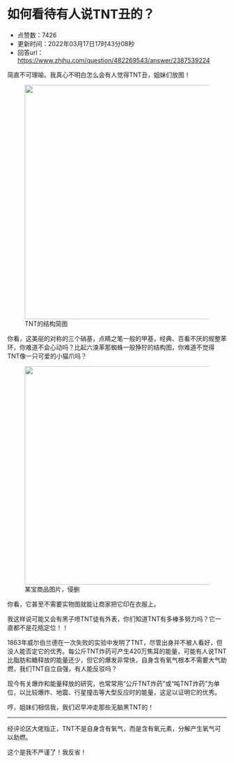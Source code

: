 # 如何看待有人说TNT丑的？
- 点赞数：7426
- 更新时间：2022年03月17日17时43分08秒
- 回答url：https://www.zhihu.com/question/482269543/answer/2387539224
<body>
 <p data-pid="AxDgP2Uz">简直不可理喻。我真心不明白怎么会有人觉得TNT丑，姐妹们放图！</p>
 <figure data-size="normal">
  <img src="https://pica.zhimg.com/50/v2-60828e63be6516b45230751b6e5930ac_720w.jpg?source=1940ef5c" data-size="normal" data-rawwidth="536" data-rawheight="464" data-original-token="v2-7d2285ad902eab3281d2dd65f89a6573" data-default-watermark-src="https://picx.zhimg.com/50/v2-ac5a7bf9b489ff9e0f7597d151cdd3dd_720w.jpg?source=1940ef5c" class="origin_image zh-lightbox-thumb" width="536" data-original="https://picx.zhimg.com/v2-60828e63be6516b45230751b6e5930ac_r.jpg?source=1940ef5c">
  <figcaption>
   TNT的结构简图
  </figcaption>
 </figure>
 <p data-pid="HGNRPm9M">你看，这美丽的对称的三个硝基，点睛之笔一般的甲基，经典、百看不厌的规整苯环，你难道不会心动吗？比起六溴苯那蜘蛛一般狰狞的结构图，你难道不觉得TNT像一只可爱的小猫爪吗？</p>
 <figure data-size="normal">
  <img src="https://pica.zhimg.com/50/v2-568ed480ea23a32fb9b5f44053511222_720w.jpg?source=1940ef5c" data-size="normal" data-rawwidth="500" data-rawheight="500" data-original-token="v2-cec32d3f811b7b56cfebb8c4d02c33aa" data-default-watermark-src="https://picx.zhimg.com/50/v2-0fc338de0b8c31666ef693cc16cf4814_720w.jpg?source=1940ef5c" class="origin_image zh-lightbox-thumb" width="500" data-original="https://picx.zhimg.com/v2-568ed480ea23a32fb9b5f44053511222_r.jpg?source=1940ef5c">
  <figcaption>
   某宝商品图片，侵删
  </figcaption>
 </figure>
 <p data-pid="LpDO0_Rc">你看，它甚至不需要实物图就能让商家把它印在衣服上。</p>
 <p data-pid="9zecszlZ">我这样说可能又会有黑子喷TNT徒有外表，你们知道TNT有多棒多努力吗？它一直都不是花瓶定位！！</p>
 <p data-pid="LMkYNSAd">1863年威尔伯兰德在一次失败的实验中发明了TNT，尽管出身并不被人看好，但没人能否定它的优秀。每公斤TNT炸药可产生420万焦耳的能量，可能有人说TNT比脂肪和糖释放的能量还少，但它的爆发非常快，自身含有氧气根本不需要大气助燃，我们TNT自立自强，有人能反驳吗？</p>
 <p data-pid="qvmcz92F">现今有关爆炸和能量释放的研究，也常常用“公斤TNT炸药”或“吨TNT炸药”为单位，以比较爆炸、地震、行星撞击等大型反应时的能量，这足以证明它的优秀。</p>
 <p data-pid="i6Bon9N_">哼，姐妹们相信我，我们迟早冲走那些无脑黑TNT的！</p>
 <hr>
 <p data-pid="d03gN_qg">经评论区大佬指正，TNT不是自身含有氧气，而是含有氧元素，分解产生氧气可以助燃。</p>
 <p data-pid="veOhUfbM">这个是我不严谨了！我反省！</p>
</body>
